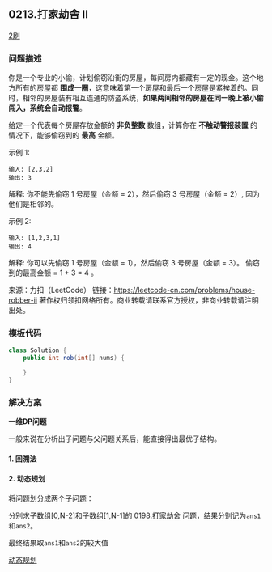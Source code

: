 <script src="https://cdn.bootcss.com/mathjax/2.7.7/MathJax.js?config=TeX-AMS-MML_HTMLorMML"></script>

## 0213.打家劫舍 II

[2刷](qu0213/solu/Solution.java)

### 问题描述

你是一个专业的小偷，计划偷窃沿街的房屋，每间房内都藏有一定的现金。这个地方所有的房屋都 **围成一圈**，这意味着第一个房屋和最后一个房屋是紧挨着的。同时，相邻的房屋装有相互连通的防盗系统，**如果两间相邻的房屋在同一晚上被小偷闯入，系统会自动报警**。

给定一个代表每个房屋存放金额的 **非负整数** 数组，计算你在 **不触动警报装置** 的情况下，能够偷窃到的 **最高** 金额。

示例 1:

```
输入: [2,3,2]
输出: 3
```
解释: 你不能先偷窃 1 号房屋（金额 = 2），然后偷窃 3 号房屋（金额 = 2）, 因为他们是相邻的。

示例 2:

```
输入: [1,2,3,1]
输出: 4
```
解释: 你可以先偷窃 1 号房屋（金额 = 1），然后偷窃 3 号房屋（金额 = 3）。
     偷窃到的最高金额 = 1 + 3 = 4 。

来源：力扣（LeetCode）
链接：https://leetcode-cn.com/problems/house-robber-ii
著作权归领扣网络所有。商业转载请联系官方授权，非商业转载请注明出处。

### 模板代码

``` java
class Solution {
    public int rob(int[] nums) {

    }
}
```

### 解决方案

**一维DP问题**

一般来说在分析出子问题与父问题关系后，能直接得出最优子结构。

#### 1. 回溯法



#### 2. 动态规划

将问题划分成两个子问题：

分别求子数组[0,N-2]和子数组[1,N-1]的 [0198.打家劫舍](0198.打家劫舍.md) 问题，结果分别记为`ans1`和`ans2`。

最终结果取`ans1`和`ans2`的较大值

[动态规划](qu0213/solu2/Solution.java)